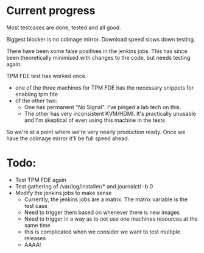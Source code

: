 # Current progress
Most testcases are done, tested and all good.

Biggest blocker is no cdimage mirror. Download speed slows down testing.

There have been some false positives in the jenkins jobs. This has since been theoretically minimised with changes to the code, but needs testing again.

TPM FDE test has worked once.
- one of the three machines for TPM FDE has the necessary snippets for enabling tpm fde
- of the other two:
    - One has permanent "No Signal". I've pinged a lab tech on this.
    - The other has very inconsistent KVM/HDMI. It's practically unusable and I'm skeptical of even using this machine in the tests

So we're at a point where we're very nearly production ready. Once we have the cdimage mirror it'll be full speed ahead.

# Todo:
- Test TPM FDE again
- Test gathering of /var/log/installer/* and journalctl -b 0
- Modify the jenkins jobs to make sense
    - Currently, the jenkins jobs are a matrix. The matrix variable is the test case
    - Need to trigger them based on whenever there is new images
    - Need to trigger in a way as to not use one machines resources at the same time
    - this is complicated when we consider we want to test multiple releases
    - AAAA!
